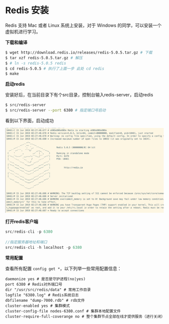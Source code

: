 #  Redis 安装

Redis 支持 Mac 或者 Linux 系统上安装，对于 Windows 的同学，可以安装一个虚拟机进行学习。

**下载和编译**

```bash
$ wget http://download.redis.io/releases/redis-5.0.5.tar.gz # 下载 
$ tar xzf redis-5.0.5.tar.gz # 解压
$ # ln -s redis-5.0.5 redis
$ cd redis-5.0.5 # 执行了上面一步 此处 cd redis
$ make
```

**启动redis**

安装好后，在当前目录下有个src目录，控制台输入redis-server，启动redis

```bash
$ src/redis-server
$ src/redis-server --port 6380 # 指定端口号启动
```

看到以下界面，启动成功

![图片](img/redis_start.png)

**打开redis客户端**

```javascript
src/redis-cli -p 6380

//指定服务器地址和端口
src/redis-cli -h localhost -p 6380
```

**常用配置**

查看所有配置 ```config get *```，以下列举一些常用配置信息：

```shell
daemonize yes # 是否是守护进程(no|yes)
port 6380 # Redis对外端口号
dir "/usr/src/redis/data" # 常用工作目录
logfile "6380.log" # Redis系统日志
dbfilename "dump-7000.rdb" # rdb文件
cluster-enabled yes # 集群模式
cluster-config-file nodes-6380.conf # 集群本地配置文件
cluster-require-full-coverange no # 整个集群节点全部在线才提供服务（进行关闭）
```
